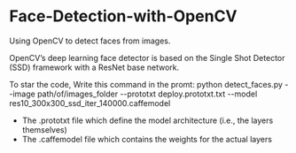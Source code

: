 # Face-Detection-with-OpenCV

Using OpenCV to detect faces from images.

OpenCV’s deep learning face detector is based on the Single Shot Detector (SSD) framework with a ResNet base network. 

To star the code, Write this command in the promt: 
python detect_faces.py --image path/of/images_folder --prototxt deploy.prototxt.txt --model res10_300x300_ssd_iter_140000.caffemodel

* The .prototxt file which define the model architecture (i.e., the layers themselves)
* The .caffemodel file which contains the weights for the actual layers
